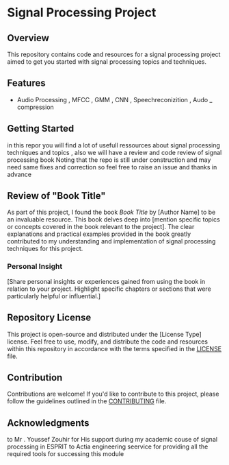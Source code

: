 # Signal Processing Project

## Overview
This repository contains code and resources for a signal processing project aimed to get you started with signal processing topics and techniques.

## Features
- Audio Processing , MFCC , GMM , CNN , Speechreconizition , Audo _ compression 


## Getting Started
in this repor you will find a lot of usefull ressources about signal processing techniques and topics , also we will have a review and code review of signal processing book 
Noting that the repo is still under construction and may need same fixes and correction so feel free to raise an issue and thanks in advance 

## Review of "Book Title"
As part of this project, I found the book *Book Title* by [Author Name] to be an invaluable resource. This book delves deep into [mention specific topics or concepts covered in the book relevant to the project]. The clear explanations and practical examples provided in the book greatly contributed to my understanding and implementation of signal processing techniques for this project.

### Personal Insight
[Share personal insights or experiences gained from using the book in relation to your project. Highlight specific chapters or sections that were particularly helpful or influential.]

## Repository License
This project is open-source and distributed under the [License Type] license. Feel free to use, modify, and distribute the code and resources within this repository in accordance with the terms specified in the [LICENSE](link-to-license-file) file.

## Contribution
Contributions are welcome! If you'd like to contribute to this project, please follow the guidelines outlined in the [CONTRIBUTING](link-to-contributing-guidelines) file.

## Acknowledgments
to Mr . Youssef Zouhir for His support during my academic couse of signal processing in ESPRIT
to Actia engineering seervice for providing all the  required tools for successing this module 
